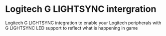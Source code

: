 # Logitech G LIGHTSYNC intergration
Logitech G LIGHTSYNC integration to enable your Logitech peripherals with G LIGHTSYNC LED support to reflect what is happening in game